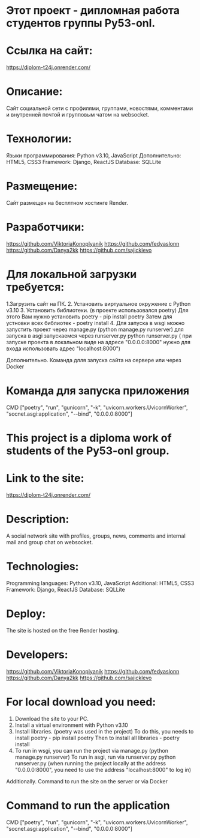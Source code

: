 # Этот проект - дипломная работа студентов группы Py53-onl.

# Ссылка на сайт:
https://diplom-t24j.onrender.com/

# Описание:
Сайт социальной сети с профилями, группами, новостями, комментами и внутренней почтой и групповым чатом на websocket.

# Технологии:

Языки программирования: Python v3.10, JavaScript
Дополнительно: HTML5, CSS3
Framework: Django, ReactJS
Database: SQLLite

# Размещение:
Сайт размещен на бесплтном хостинге Render.

# Разработчики:
https://github.com/ViktoriaKonoplyanik
https://github.com/fedyaslonn
https://github.com/Danya2kk
https://github.com/sajicklevo

# Для локальной загрузки требуется:
1.Загрузить сайт на ПК.
2. Установить виртуальное окружение с Python v3.10
3. Установить библиотеки. (в проекте использовался poetry)
   Для этого Вам нужно установить poetry - pip install poetry
   Затем для устновки всех библиотек  -   poetry install
4. Для запуска в wsgi можно запустить проект через manage.py  (python manage.py runserver)
   для запуска в asgi запускаемся через runserver.py  python runserver.py 
  ( при запуске проекта в локальном виде  на адресе "0.0.0.0:8000"  нужно для входа использовать адрес "localhost:8000")

   Дополнительно. Команда длля запуска сайта на сервере или через Docker 
   
# Команда для запуска приложения
CMD ["poetry", "run", "gunicorn", "-k", "uvicorn.workers.UvicornWorker", "socnet.asgi:application", "--bind", "0.0.0.0:8000"]

# This project is a diploma work of students of the Py53-onl group.

# Link to the site:
https://diplom-t24j.onrender.com/

# Description:
A social network site with profiles, groups, news, comments and internal mail and group chat on websocket.

# Technologies:

Programming languages: Python v3.10, JavaScript
Additional: HTML5, CSS3
Framework: Django, ReactJS
Database: SQLLite

# Deploy:
The site is hosted on the free Render hosting.

# Developers:
https://github.com/ViktoriaKonoplyanik
https://github.com/fedyaslonn
https://github.com/Danya2kk
https://github.com/sajicklevo

# For local download you need:
1. Download the site to your PC.
2. Install a virtual environment with Python v3.10
3. Install libraries. (poetry was used in the project)
To do this, you needs to install poetry - pip install poetry
Then to install all libraries - poetry install
4. To run in wsgi, you can run the project via manage.py (python manage.py runserver)
To run in asgi, run via runserver.py python runserver.py
(when running the project locally at the address "0.0.0.0:8000", you need to use the address "localhost:8000" to log in)

Additionally. Command to run the site on the server or via Docker

# Command to run the application
CMD ["poetry", "run", "gunicorn", "-k", "uvicorn.workers.UvicornWorker", "socnet.asgi:application", "--bind", "0.0.0.0:8000"]



